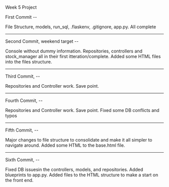 Week 5 Project

First Commit -- 

File Structure, models, run_sql, .flaskenv, .gitignore, app.py. All complete

--------------------------------------

Second Commit, weekend target -- 

Console without dummy information.
Repositories, controllers and stock_manager all in their first itteration/complete.
Added some HTML files into the files structure.

-------------------------------------

Third Commit, --

Repositories and Controller work. Save point.

-------------------------------------

Fourth Commit, --

Repositories and Controller work. Save point. Fixed some DB conflicts and typos

--------------------------------------

Fifth Commit, --

Major changes to file structure to consolidate and make it all simpler to navigate around. Added some HTML to the base.html file.

--------------------------------------

Sixth Commit, --

Fixed DB issuesin the controllers, models, and repositories. Added blueprints to app.py. Added files to the HTML structure to make a start on the front end.